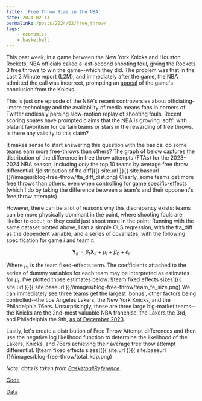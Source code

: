 ```yaml
---
title: 'Free Throw Bias in the NBA'
date: 2024-02-13
permalink: /posts/2024/02/free_throw/
tags:
    - economics
    - basketball
---
```

This past week, in a game between the New York Knicks and Houston Rockets, NBA officials called a last-second shooting foul, giving the Rockets 3 free throws to win the game--which they did. The problem was that in the Last 2 Minute report (L2M), and immediately after the game, the NBA admitted the call was incorrect, prompting an [appeal](https://www.nbcsports.com/nba/news/knicks-reportedly-to-protest-last-second-loss-to-rockets) of the game's conclusion from the Knicks.

This is just one episode of the NBA's recent controversies about officiating--more technology and the availability of media means fans in corners of Twitter endlessly parsing slow-motion replay of shooting fouls. Recent scoring spates have prompted claims that the NBA is growing 'soft', with blatant favoritism for certain teams or stars in the rewarding of free throws. Is there any validity to this claim?

It makes sense to start answering this question with the basics: do some teams earn more free-throws than others? The graph of below captures the distribution of the difference in free throw attempts (FTAs) for the 2023-2024 NBA season, including *only* the top 10 teams by average free throw differential.
![distribution of fta diff]({{ site.url }}{{ site.baseurl }}//images/blog-free-throw/fta_diff_dist.png)
Clearly, some teams get more free throws than others, even when controlling for game specific-effects (which I do by taking the difference between a team's and their opponent's free throw attempts).

However, there can be a lot of reasons why this discrepancy exists: teams can be more physically dominant in the paint, where shooting fouls are likelier to occur, or they could just shoot more in the paint. Running with the same dataset plotted above, I ran a simple OLS regression, with the fta_diff as the dependent variable, and a series of covariates, with the following specification for game $i$ and team $t$:

$$
\mathbf{Y}_{it} = \beta_1 \mathbf{X}_{it} + \mu_t + \beta_0 + \epsilon_{it}
$$

Where $\mu_t$ is the team fixed-effects term. The coefficients attached to the series of dummy variables for each team may be interpreted as estimates for $\mu_t$. I've plotted those estimates below:
![team fixed effects sizes]({{ site.url }}{{ site.baseurl }}//images/blog-free-throw/team_fe_size.png)
We can immediately see three teams get the largest 'bonus', other factors being controlled--the Los Angeles Lakers,  the New York Knicks, and the Philadelphia 76ers. Unsurprisingly, these are three large big-market teams--the Knicks are the 2nd-most valuable NBA franchise, the Lakers the 3rd, and Philadelphia the 9th, [as of December 2023](https://www.nbcdfw.com/news/sports/nba/listing-the-most-valuable-nba-franchises-after-mark-cuban-sells-stake-of-mavericks/3399123/).

Lastly, let's create a distribution of Free Throw Attempt differences and then use the negative log likelihood function to determine the likelihood of the Lakers, Knicks, and 76ers achieving their average free thow attempt differential.
![team fixed effects sizes]({{ site.url }}{{ site.baseurl }}//images/blog-free-throw/total_kdp.png)


*Note: data is taken from [BasketballReference](https://www.basketball-reference.com/).*

[Code](https://github.com/dkposthumus/danielposthumus.github.io/tree/master/_posts/free_throw_2024/code)

[Data](https://github.com/dkposthumus/danielposthumus.github.io/tree/master/_posts/free_throw_2024)